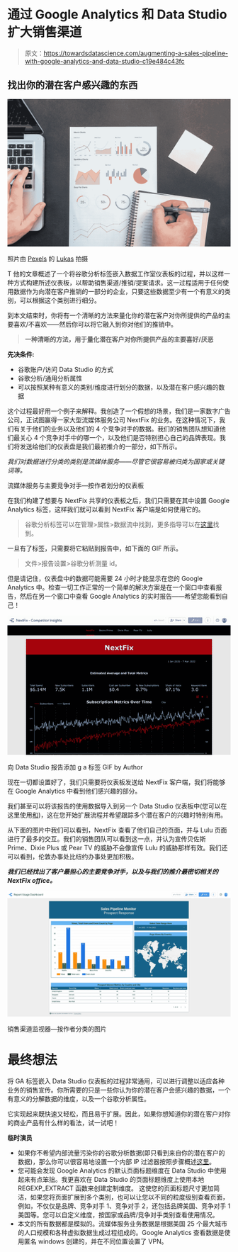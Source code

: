 # 通过 Google Analytics 和 Data Studio 扩大销售渠道

> 原文：<https://towardsdatascience.com/augmenting-a-sales-pipeline-with-google-analytics-and-data-studio-c19e484c43fc>

## 找出你的潜在客户感兴趣的东西

![](img/605c2c90b5e004c3785a363e944dd9de.png)

照片由 [Pexels](https://www.pexels.com/photo/person-writing-on-notebook-669615/?utm_content=attributionCopyText&utm_medium=referral&utm_source=pexels) 的 [Lukas](https://www.pexels.com/@goumbik?utm_content=attributionCopyText&utm_medium=referral&utm_source=pexels) 拍摄

T 他的文章概述了一个将谷歌分析标签嵌入数据工作室仪表板的过程，并以这样一种方式构建所述仪表板，以帮助销售渠道/推销/提案请求。这一过程适用于任何使用数据作为向潜在客户推销的一部分的企业，只要这些数据至少有一个有意义的类别，可以根据这个类别进行细分。

到本文结束时，你将有一个清晰的方法来量化你的潜在客户对你所提供的产品的主要喜欢/不喜欢——然后你可以将它融入到你对他们的推销中。

> **一种清晰的方法，用于量化潜在客户对你所提供产品的主要喜好/厌恶**

**先决条件:**

*   谷歌账户/访问 Data Studio 的方式
*   谷歌分析/通用分析属性
*   可以按照某种有意义的类别/维度进行划分的数据，以及潜在客户感兴趣的数据

这个过程最好用一个例子来解释。我创造了一个假想的场景，我们是一家数字广告公司，正试图赢得一家大型流媒体服务公司 NextFix 的业务。在这种情况下，我们有关于他们的业务以及他们的 4 个竞争对手的数据。我们的销售团队想知道他们最关心 4 个竞争对手中的哪一个，以及他们是否特别担心自己的品牌表现。我们将发送给他们的仪表盘是我们最初推介的一部分，如下所示。

*我们对数据进行分类的类别是流媒体服务——尽管它很容易被归类为国家或关键词等。*

流媒体服务与主要竞争对手—按作者划分的仪表板

在我们构建了想要与 NextFix 共享的仪表板之后，我们只需要在其中设置 Google Analytics 标签，这样我们就可以看到 NextFix 客户端是如何使用它的。

> 谷歌分析标签可以在管理>属性>数据流中找到，更多指导可以在[这里](https://support.google.com/analytics/answer/9539598)找到。

一旦有了标签，只需要将它粘贴到报告中，如下面的 GIF 所示。

> 文件>报告设置>谷歌分析测量 id。

但是请记住，仪表盘中的数据可能需要 24 小时才能显示在您的 Google Analytics 中。检查一切工作正常的一个简单的解决方案是在一个窗口中查看报告，然后在另一个窗口中查看 Google Analytics 的实时报告——希望您能看到自己！

![](img/9d6ffc0abe5b222aa4c3328656be850d.png)

向 Data Studio 报告添加 g a 标签 GIF by Author

现在一切都设置好了，我们只需要将仪表板发送给 NextFix 客户端，我们将能够在 Google Analytics 中看到他们感兴趣的部分。

我们甚至可以将该报告的使用数据导入到另一个 Data Studio 仪表板中(您可以在这里使用[和](https://datastudio.google.com/reporting/7b1c8c55-c758-4219-aab4-2d133c3f316e))，这在您开始扩展流程并希望跟踪多个潜在客户的兴趣时特别有用。

从下面的图片中我们可以看到，NextFix 查看了他们自己的页面，并与 Lulu 页面进行了最多的交互。我们的销售团队可以看到这一点，并认为宣传贝佐斯 Prime、Dixie Plus 或 Pear TV 的威胁不会像宣传 Lulu 的威胁那样有效。我们还可以看到，伦敦办事处比纽约办事处更加积极。

***我们已经找出了客户最担心的主要竞争对手，以及与我们的推介最密切相关的 NextFix office。***

![](img/a6805a192283e362eb14e40cf0bf479e.png)

销售渠道监视器—按作者分类的图片

# **最终想法**

将 GA 标签嵌入 Data Studio 仪表板的过程非常通用，可以进行调整以适应各种业务的销售宣传。你所需要的只是一些你认为你的潜在客户会感兴趣的数据，一个有意义的分解数据的维度，以及一个谷歌分析属性。

它实现起来既快速又轻松，而且易于扩展。因此，如果你想知道你的潜在客户对你的商业产品有什么样的看法，试一试吧！

**临时演员**

*   如果你不希望内部流量污染你的谷歌分析数据(即只看到来自你的潜在客户的数据)，那么你可以很容易地设置一个内部 IP 过滤器按照步骤概述[这里](https://support.google.com/analytics/answer/1034840?hl=en)。
*   您可能会发现 Google Analytics 的默认页面标题维度在 Data Studio 中使用起来有点笨拙。我更喜欢在 Data Studio 的页面标题维度上使用本地 REGEXP_EXTRACT 函数来创建定制维度。
    这使您的页面标题尺寸更加简洁，如果您将页面扩展到多个类别，也可以让您以不同的粒度级别查看页面，例如，不仅仅是品牌、竞争对手 1、竞争对手 2，还包括品牌美国、竞争对手 1 美国等。您可以自定义维度，按国家或品牌/竞争对手类别查看使用情况。
*   本文的所有数据都是模拟的。流媒体服务业务数据是根据美国 25 个最大城市的人口规模和各种虚拟数据生成过程组成的。Google Analytics 查看数据是使用匿名 windows 创建的，并在不同位置设置了 VPN。